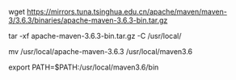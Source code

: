 wget https://mirrors.tuna.tsinghua.edu.cn/apache/maven/maven-3/3.6.3/binaries/apache-maven-3.6.3-bin.tar.gz





tar -xf apache-maven-3.6.3-bin.tar.gz -C /usr/local/

mv /usr/local/apache-maven-3.6.3 /usr/local/maven3.6

export PATH=$PATH:/usr/local/maven3.6/bin









